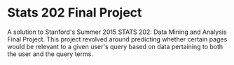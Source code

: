 # Stats 202 Final Project
A solution to Stanford's Summer 2015 STATS 202: Data Mining and Analysis Final Project. This project revolved around predicting whether certain pages would be relevant to a given user's query based on data pertaining to both the user and the query terms.
